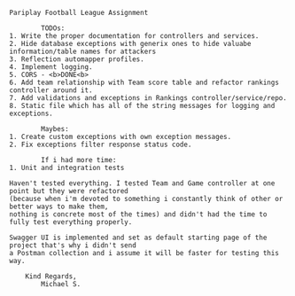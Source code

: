 	Pariplay Football League Assignment
	
			TODOs:
	1. Write the proper documentation for controllers and services.
	2. Hide database exceptions with generix ones to hide valuabe information/table names for attackers
	3. Reflection automapper profiles.
	4. Implement logging.
	5. CORS - <b>DONE<b>
	6. Add team relationship with Team score table and refactor rankings controller around it.
	7. Add validations and exceptions in Rankings controller/service/repo.
	8. Static file which has all of the string messages for logging and exceptions.
	
			Maybes:
	1. Create custom exceptions with own exception messages.
	2. Fix exceptions filter response status code.
	
			If i had more time: 
	1. Unit and integration tests
	
	Haven't tested everything. I tested Team and Game controller at one point but they were refactored 
	(because when i'm devoted to something i constantly think of other or better ways to make them, 
	nothing is concrete most of the times) and didn't had the time to fully test everything properly.
	
	Swagger UI is implemented and set as default starting page of the project that's why i didn't send 
	a Postman collection and i assume it will be faster for testing this way.
	
		Kind Regards, 
			Michael S.
